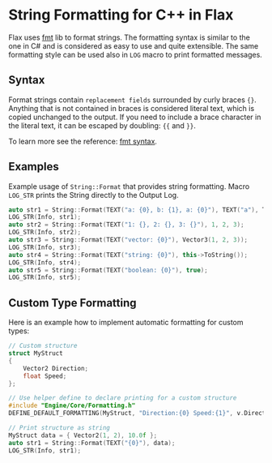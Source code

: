 # String Formatting for C\+\+ in Flax

Flax uses [fmt](https://fmt.dev/latest/index.html) lib to format strings. The formatting syntax is similar to the one in C# and is considered as easy to use and quite extensible. The same formatting style can be used also in `LOG` macro to print formatted messages.

## Syntax

Format strings contain `replacement fields` surrounded by curly braces `{}`. Anything that is not contained in braces is considered literal text, which is copied unchanged to the output. If you need to include a brace character in the literal text, it can be escaped by doubling: `{{` and `}}`.

To learn more see the reference: [fmt syntax](https://fmt.dev/latest/syntax.html).

## Examples

Example usage of `String::Format` that provides string formatting. Macro `LOG_STR` prints the String directly to the Output Log.

```cpp
auto str1 = String::Format(TEXT("a: {0}, b: {1}, a: {0}"), TEXT("a"), TEXT("b"));
LOG_STR(Info, str1);
auto str2 = String::Format(TEXT("1: {}, 2: {}, 3: {}"), 1, 2, 3);
LOG_STR(Info, str2);
auto str3 = String::Format(TEXT("vector: {0}"), Vector3(1, 2, 3));
LOG_STR(Info, str3);
auto str4 = String::Format(TEXT("string: {0}"), this->ToString());
LOG_STR(Info, str4);
auto str5 = String::Format(TEXT("boolean: {0}"), true);
LOG_STR(Info, str5);
```

## Custom Type Formatting

Here is an example how to implement automatic formatting for custom types:

```cpp
// Custom structure
struct MyStruct
{
	Vector2 Direction;
	float Speed;
};

// Use helper define to declare printing for a custom structure
#include "Engine/Core/Formatting.h"
DEFINE_DEFAULT_FORMATTING(MyStruct, "Direction:{0} Speed:{1}", v.Direction, v.Speed);

// Print structure as string
MyStruct data = { Vector2(1, 2), 10.0f };
auto str1 = String::Format(TEXT("{0}"), data);
LOG_STR(Info, str1);
```
